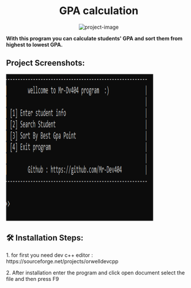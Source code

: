 <h1 align="center" id="title">GPA calculation</h1>

<p align="center"><img src="" alt="project-image"></p>

<p id="description"><b>With this program you can calculate students' GPA and sort them from highest to lowest GPA.</b></p>

<h2>Project Screenshots:</h2>

<img src="https://github.com/Mr-Dev404/GPA-calculation/blob/main/p.png" alt="project-screenshot" width="400" height="400/">

<h2>🛠️ Installation Steps:</h2>

<p>1. for first you need dev c++ editor : https://sourceforge.net/projects/orwelldevcpp</p>

<p>2. After installation enter the program and click open document select the file and then press F9</p>
